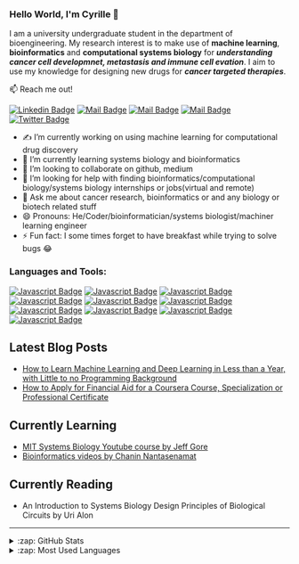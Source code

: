 ### Hello World, I'm Cyrille 👋
I am a university undergraduate student in the department of bioengineering. My research interest is to make use of **machine learning**, **bioinformatics** and **computational systems biology** for ***understanding cancer cell developmnet, metastasis and immune cell evation***. I aim to use my knowledge for designing new drugs for ***cancer targeted therapies***.     

:mailbox: Reach me out!    

[![Linkedin Badge](https://img.shields.io/badge/-@CyrilleMesueNJUME-929292?style=flat&labelColor=0e76a8&logo=linkedin&logoColor=white)](https://www.linkedin.com/in/cyrille-mesue-njume-3a448a184/) [![Mail Badge](https://img.shields.io/badge/-cyrillemesue@gmail.com-d27f7a?style=flat&labelColor=c0392b&logo=gmail&logoColor=white)](mailto:cyrillemesue@gmail.com) [![Mail Badge](https://img.shields.io/badge/-@CyrilleMesue-4a2019?style=flat&labelColor=010203&logo=medium&logoColor=white)](https://medium.com/@cyrillemesue)  [![Mail Badge](https://img.shields.io/badge/-@Cyrillemesue-82bbdd?style=flat&labelColor=2497ff&logo=facebook&logoColor=white)](https://m.facebook.com/home.php) [![Twitter Badge](https://img.shields.io/badge/-@Cyrille79202046-929292?style=flat&labelColor=1ca0f1&logo=twitter&logoColor=white&link=https://twitter.com/Cyrille)](https://twitter.com/home)   


-  ✍ I’m currently working on using machine learning for computational drug discovery
- 🌱 I’m currently learning systems biology and bioinformatics
- 👯 I’m looking to collaborate on github, medium
- 🤔 I’m looking for help with finding bioinformatics/computational biology/systems biology internships or jobs(virtual and remote)
- 💬 Ask me about cancer research, bioinformatics or and any biology or biotech related stuff
- 😄 Pronouns: He/Coder/bioinformatician/systems biologist/machiner learning engineer
- ⚡ Fun fact: I some times forget to have breakfast while trying to solve bugs 😂

### Languages and Tools:

[![Javascript Badge](https://img.shields.io/badge/-Python3-797979?style=for-the-badge&labelColor=white&logo=python&logoColor=2497ff)](#)
[![Javascript Badge](https://img.shields.io/badge/-MATLAB-797979?style=for-the-badge&labelColor=white&logo=octave&logoColor=2497ff)](#)
[![Javascript Badge](https://img.shields.io/badge/-MS_Excel-797979?style=for-the-badge&labelColor=white&logo=microsoft&logoColor=9aff24)](#)
[![Javascript Badge](https://img.shields.io/badge/-r_programming-797979?style=for-the-badge&labelColor=white&logo=rstudio&logoColor=ff9c24)](#)
[![Javascript Badge](https://img.shields.io/badge/-Github-797979?style=for-the-badge&labelColor=white&logo=github&logoColor=000000)](#)
[![Javascript Badge](https://img.shields.io/badge/-terminal-797979?style=for-the-badge&labelColor=white&logo=linux&logoColor=000000)](#)   
[![Javascript Badge](https://img.shields.io/badge/-COLAB-797979?style=for-the-badge&labelColor=white&logo=googlecolab&logoColor=F0DB4F)](#)
[![Javascript Badge](https://img.shields.io/badge/-Javascript-797979?style=for-the-badge&labelColor=yellow&logo=javascript&logoColor=black)](#)
[![Javascript Badge](https://img.shields.io/badge/-CSS-797979?style=for-the-badge&labelColor=white&logo=css3&logoColor=2497ff)](#)
[![Javascript Badge](https://img.shields.io/badge/-HTML-797979?style=for-the-badge&labelColor=white&logo=html5&logoColor=ff9c24)](#)    
  
  
## Latest Blog Posts    
* [How to Learn Machine Learning and Deep Learning in Less than a Year, with Little to no Programming Background](https://cyrillemesue.github.io/how-to-learn-machine-learning-and-deep-learning/)
* [How to Apply for Financial Aid for a Coursera Course, Specialization or Professional Certificate](https://cyrillemesue.github.io/applying-for-coursera-financial-aid/)  


## Currently Learning
* [MIT Systems Biology Youtube course by Jeff Gore](https://www.youtube.com/playlist?list=PLUl4u3cNGP63OI3pSKo8Ha_DFBMxm23xO) 
* [Bioinformatics videos by Chanin Nantasenamat](https://www.youtube.com/playlist?list=PLtqF5YXg7GLlQJUv9XJ3RWdd5VYGwBHrP)   


## Currently Reading 
* An Introduction to Systems Biology Design Principles of Biological Circuits by Uri Alon 

----------------------------------------------------------------------------------------------------
<details>
  <summary>:zap: GitHub Stats</summary>

  <img align="left" alt="Cyrille's GitHub Stats" src="https://github-readme-stats.vercel.app/api?username=cyrillemesue&show_icons=true&hide_border=true" />

</details>

<details>
  <summary>:zap: Most Used Languages</summary>

<img align="left" alt="Cyrille's GitHub Top Languages" src="https://github-readme-stats.vercel.app/api/top-langs/?username=cyrillemesue" />

</details>



